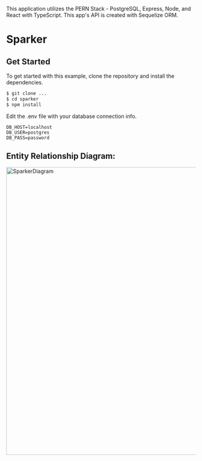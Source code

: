 This application utilizes the PERN Stack - PostgreSQL, Express, Node, and React with TypeScript. This app's API is created with Sequelize ORM.

# Sparker

## Get Started

To get started with this example, clone the repository and install the
dependencies.

```bash
$ git clone ...
$ cd sparker
$ npm install
```

Edit the .env file with your database connection info. 
```.env
DB_HOST=localhost
DB_USER=postgres
DB_PASS=password
```

## Entity Relationship Diagram:
<img width="765" alt="SparkerDiagram" src="https://user-images.githubusercontent.com/36554841/148226025-cafecd0b-b9a9-4279-8d4e-6e79987f03eb.png">
